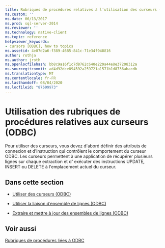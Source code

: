 ```yaml
---
title: Rubriques de procédures relatives à l’utilisation des curseurs (ODBC) | Microsoft Docs
ms.custom: ''
ms.date: 06/13/2017
ms.prod: sql-server-2014
ms.reviewer: ''
ms.technology: native-client
ms.topic: reference
helpviewer_keywords:
- cursors [ODBC], how to topics
ms.assetid: 4e07d2a6-f389-4685-841c-71e34f948816
author: rothja
ms.author: jroth
ms.openlocfilehash: bb8c9a16f1c7d8762c640e229a44e8e37208312a
ms.sourcegitcommit: ad4d92dce894592a259721a1571b1d8736abacdb
ms.translationtype: MT
ms.contentlocale: fr-FR
ms.lasthandoff: 08/04/2020
ms.locfileid: "87599973"
---
```

# <a name="using-cursors-how-to-topics-odbc"></a>Utilisation des rubriques de procédures relatives aux curseurs (ODBC)
  Pour utiliser des curseurs, vous devez d'abord définir des attributs de connexion et d'instruction qui contrôlent le comportement du curseur ODBC. Les curseurs permettent à une application de récupérer plusieurs lignes sur chaque extraction et d' exécuter des instructions UPDATE, INSERT ou DELETE à l'emplacement actuel du curseur.  
  
## <a name="in-this-section"></a>Dans cette section  
  
-   [Utiliser des curseurs &#40;ODBC&#41;](use-cursors-odbc.md)  
  
-   [Utiliser la liaison d’ensemble de lignes &#40;ODBC&#41;](use-rowset-binding-odbc.md)  
  
-   [Extraire et mettre à jour des ensembles de lignes &#40;ODBC&#41;](fetch-and-update-rowsets-odbc.md)  
  
## <a name="see-also"></a>Voir aussi  
 [Rubriques de procédures liées à ODBC](../odbc-how-to-topics.md)  
  
  
